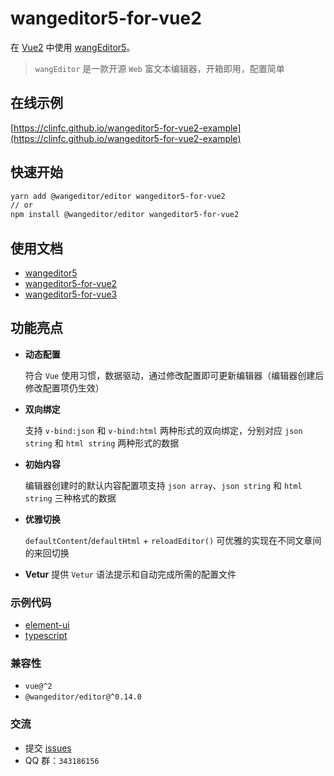 # wangeditor5-for-vue2

在 [Vue2](https://cn.vuejs.org/v2) 中使用 [wangEditor5](https://www.wangeditor.com/v5/)。

> `wangEditor` 是一款开源 `Web` 富文本编辑器，开箱即用，配置简单

## 在线示例

[https://clinfc.github.io/wangeditor5-for-vue2-example](https://clinfc.github.io/wangeditor5-for-vue2-example)

## 快速开始

```sh
yarn add @wangeditor/editor wangeditor5-for-vue2
// or
npm install @wangeditor/editor wangeditor5-for-vue2
```

## 使用文档

- [wangeditor5](https://www.wangeditor.com/v5/)
- [wangeditor5-for-vue2](https://clinfc.github.io/wangeditor5-for-vue2/)
- [wangeditor5-for-vue3](https://clinfc.github.io/wangeditor5-for-vue3/)

## 功能亮点

- **动态配置**

  符合 `Vue` 使用习惯，数据驱动，通过修改配置即可更新编辑器（编辑器创建后修改配置项仍生效）

- **双向绑定**

  支持 `v-bind:json` 和 `v-bind:html` 两种形式的双向绑定，分别对应 `json string` 和 `html string` 两种形式的数据

- **初始内容**

  编辑器创建时的默认内容配置项支持 `json array`、`json string` 和 `html string` 三种格式的数据

- **优雅切换**

  `defaultContent`/`defaultHtml` + `reloadEditor()` 可优雅的实现在不同文章间的来回切换

- **Vetur**
  提供 `Vetur` 语法提示和自动完成所需的配置文件

### 示例代码

- [element-ui](./example/element_ui)
- [typescript](./example/ts/)

### 兼容性

- `vue@^2`
- `@wangeditor/editor@^0.14.0`

### 交流

- 提交 [issues](https://github.com/clinfc/wangeditor5-for-vue2/issues)
- QQ 群：`343186156`
